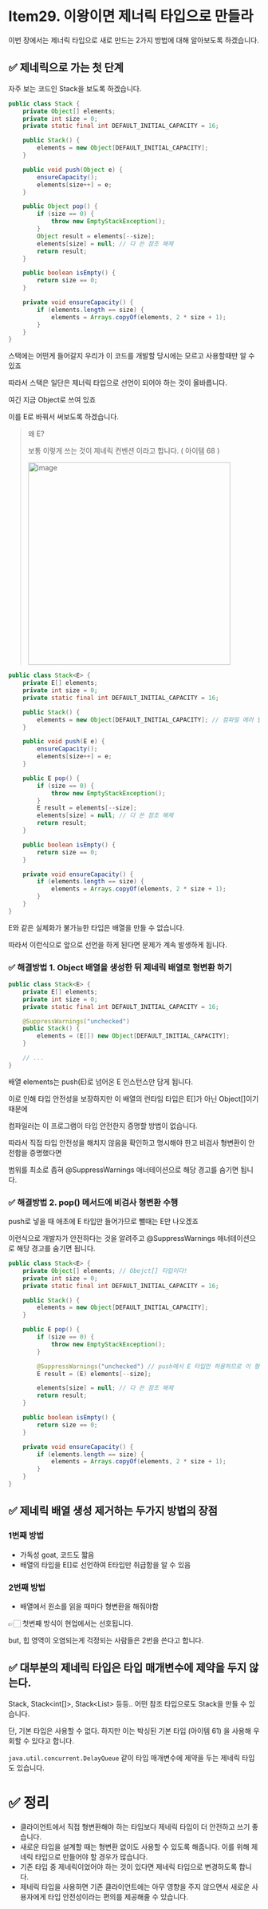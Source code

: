 # Item29. 이왕이면 제너릭 타입으로 만들라

이번 장에서는 제너릭 타입으로 새로 만드는 2가지 방법에 대해 알아보도록 하겠습니다.

## ✅ 제네릭으로 가는 첫 단계

자주 보는 코드인 Stack을 보도록 하겠습니다.

```java
public class Stack {
    private Object[] elements;
    private int size = 0;
    private static final int DEFAULT_INITIAL_CAPACITY = 16;

    public Stack() {
        elements = new Object[DEFAULT_INITIAL_CAPACITY];
    }

    public void push(Object e) {
        ensureCapacity();
        elements[size++] = e;
    }

    public Object pop() {
        if (size == 0) {
            throw new EmptyStackException();
        }
        Object result = elements[--size];
        elements[size] = null; // 다 쓴 참조 해제
        return result;
    }

    public boolean isEmpty() {
        return size == 0;
    }

    private void ensureCapacity() {
        if (elements.length == size) {
            elements = Arrays.copyOf(elements, 2 * size + 1);
        }
    }
}
```

스택에는 어떤게 들어갈지 우리가 이 코드를 개발할 당시에는 모르고 사용할때만 알 수 있죠

따라서 스택은 일단은 제너릭 타입으로 선언이 되어야 하는 것이 올바릅니다.

여긴 지금 Object로 쓰여 있죠

이를 E로 바꿔서 써보도록 하겠습니다.

> 왜 E?
>
> 보통 이렇게 쓰는 것이 제네릭 컨벤션 이라고 합니다. ( 아이템 68 )
> 
> <img width="405" alt="image" src="https://github.com/user-attachments/assets/2bb85aef-e0d6-4e4e-aea1-961303f1e914" />


```java
public class Stack<E> {
    private E[] elements;
    private int size = 0;
    private static final int DEFAULT_INITIAL_CAPACITY = 16;

    public Stack() {
        elements = new Object[DEFAULT_INITIAL_CAPACITY]; // 컴파일 에러 발생
    }

    public void push(E e) {
        ensureCapacity();
        elements[size++] = e;
    }

    public E pop() {
        if (size == 0) {
            throw new EmptyStackException();
        }
        E result = elements[--size];
        elements[size] = null; // 다 쓴 참조 해제
        return result;
    }

    public boolean isEmpty() {
        return size == 0;
    }

    private void ensureCapacity() {
        if (elements.length == size) {
            elements = Arrays.copyOf(elements, 2 * size + 1);
        }
    }
}

```

E와 같은 실체화가 불가능한 타입은 배열을 만들 수 없습니다.

따라서 이런식으로 앞으로 선언을 하게 된다면 문제가 계속 발생하게 됩니다.

### ✅ 해결방법 1. Object 배열을 생성한 뒤 제네릭 배열로 형변환 하기

```java
public class Stack<E> {
    private E[] elements;
    private int size = 0;
    private static final int DEFAULT_INITIAL_CAPACITY = 16;

    @SuppressWarnings("unchecked")
    public Stack() {
        elements = (E[]) new Object[DEFAULT_INITIAL_CAPACITY];
    }

    // ...
}
```

배열 elements는 push(E)로 넘어온 E 인스턴스만 담게 됩니다.

이로 인해 타입 안전성을 보장하지만 이 배열의 런타임 타입은 E[]가 아닌 Object[]이기 때문에

컴파일러는 이 프로그램이 타입 안전한지 증명할 방법이 없습니다. 

따라서 직접 타입 안전성을 해치지 않음을 확인하고 명시해야 한고 비검사 형변환이 안전함을 증명했다면 

범위를 최소로 좁혀 @SuppressWarnings 애너테이션으로 해당 경고를 숨기면 됩니다.

### ✅ 해결방법 2. pop() 메서드에 비검사 형변환 수행

push로 넣을 때 애초에 E 타입만 들어가므로 뺄때는 E만 나오겠죠

이런식으로 개발자가 안전하다는 것을 알려주고 @SuppressWarnings 애너테이션으로 해당 경고를 숨기면 됩니다.

```java
public class Stack<E> {
    private Object[] elements; // Obejct[] 타입이다!
    private int size = 0;
    private static final int DEFAULT_INITIAL_CAPACITY = 16;

    public Stack() {
        elements = new Object[DEFAULT_INITIAL_CAPACITY];
    }

    public E pop() {
        if (size == 0) {
            throw new EmptyStackException();
        }

        @SuppressWarnings("unchecked") // push에서 E 타입만 허용하므로 이 형변환은 안전하다.
        E result = (E) elements[--size];

        elements[size] = null; // 다 쓴 참조 해제
        return result;
    }

    public boolean isEmpty() {
        return size == 0;
    }

    private void ensureCapacity() {
        if (elements.length == size) {
            elements = Arrays.copyOf(elements, 2 * size + 1);
        }
    }
}
```

## ✅ 제네릭 배열 생성 제거하는 두가지 방법의 장점

### 1번째 방법

- 가독성 goat, 코드도 짧음
- 배열의 타입을 E[]로 선언하여 E타입만 취급함을 알 수 있음

### 2번째 방법

- 배열에서 원소를 읽을 때마다 형변환을 해줘야함

👉🏻 첫번째 방식이 현업에서는 선호됩니다.

but, 힙 영역이 오염되는게 걱정되는 사람들은 2번을 쓴다고 합니다.

## ✅ 대부분의 제네릭 타입은 타입 매개변수에 제약을 두지 않는다.

Stack<Object>, Stack<int[]>, Stack<List<String>> 등등.. 어떤 참조 타입으로도 Stack을 만들 수 있습니다.

단, 기본 타입은 사용할 수 없다. 하지만 이는 박싱된 기본 타입 (아이템 61) 을 사용해 우회할 수 있다고 합니다.

`java.util.concurrent.DelayQueue` 같이 타입 매개변수에 제약을 두는 제네릭 타입도 있습니다.
 
# ✅ 정리

- 클라이언트에서 직접 형변환해야 하는 타입보다 제네릭 타입이 더 안전하고 쓰기 좋습니다.
- 새로운 타입을 설계할 때는 형변환 없이도 사용할 수 있도록 해줍니다. 이를 위해 제네릭 타입으로 만들어야 할 경우가 많습니다.
- 기존 타입 중 제네릭이었어야 하는 것이 있다면 제네릭 타입으로 변경하도록 합니다.
- 제네릭 타입을 사용하면 기존 클라이언트에는 아무 영향을 주지 않으면서 새로운 사용자에게 타입 안전성이라는 편의를 제공해줄 수 있습니다.
